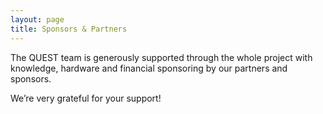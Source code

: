 ```yaml
---
layout: page
title: Sponsors & Partners
---
```


The QUEST team is generously supported through the whole project with knowledge, 
hardware and financial sponsoring by our partners and sponsors. 

We’re very grateful for your support!
